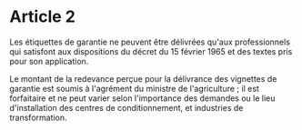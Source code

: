 # Article 2

Les étiquettes de garantie ne peuvent être délivrées qu'aux professionnels qui satisfont aux dispositions du décret du 15 février 1965 et des textes pris pour son application.

Le montant de la redevance perçue pour la délivrance des vignettes de garantie est soumis à l'agrément du ministre de l'agriculture ; il est forfaitaire et ne peut varier selon l'importance des demandes ou le lieu d'installation des centres de conditionnement, et industries de transformation.
